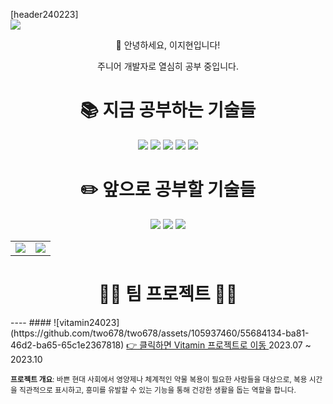 [header240223]  
<img src="https://capsule-render.vercel.app/api?type=waving&color=FFFF99&height=200&section=header&text=two678&fontSize=90" />

<div align="center">
  <p>👋 안녕하세요, 이지현입니다!</p>
  <p>주니어 개발자로 열심히 공부 중입니다.</p>
</div>

<div align="center"><h1>📚 지금 공부하는 기술들</h1></div>
<div align="center">
  <img src="https://img.shields.io/badge/html5-E34F26?style=for-the-badge&logo=html5&logoColor=white">
  <img src="https://img.shields.io/badge/css-1572B6?style=for-the-badge&logo=css3&logoColor=white">
  <img src="https://img.shields.io/badge/javascript-F7DF1E?style=for-the-badge&logo=javascript&logoColor=black">
  <img src="https://img.shields.io/badge/react-61DAFB?style=for-the-badge&logo=react&logoColor=black">
  <img src="https://img.shields.io/badge/node.js-339933?style=for-the-badge&logo=Node.js&logoColor=white">
</div>

<div align="center"><h1>✏️ 앞으로 공부할 기술들</h1></div>
<div align="center">
  <img src="https://img.shields.io/badge/Redux-593D88?style=for-the-badge&logo=redux&logoColor=white">
  <img src="https://img.shields.io/badge/Next.js-000?logo=nextdotjs&logoColor=fff&style=for-the-badge">
  <img src="https://img.shields.io/badge/Vue.js-35495E?style=for-the-badge&logo=vue.js&logoColor=4FC08D">
</div>

<table>
  <tr>
    <td valign="top"><img src="https://github-readme-stats.vercel.app/api?username=two678&show_icons=true&theme=tokyonight"/></td>
    <td valign="top"><img src="https://github-readme-stats.vercel.app/api/top-langs/?username=two678&layout=compact&theme=dracula"/></td>
  </tr>
</table>

<div align="center">
  <h1>🏃‍♀️ 팀 프로젝트 🏃‍♀️</h1>
</div>
----
####  
![vitamin24023](https://github.com/two678/two678/assets/105937460/55684134-ba81-46d2-ba65-65c1e2367818)  
<a href="https://github.com/PJ-TEAM-Vitamin">
👉 클릭하면 Vitamin 프로젝트로 이동
</a>  
2023.07 ~ 2023.10  

<small>**프로젝트 개요**: 바쁜 현대 사회에서 영양제나 체계적인 약물 복용이 필요한 사람들을 대상으로, 복용 시간을 직관적으로 표시하고, 흥미를 유발할 수 있는 기능을 통해 건강한 생활을 돕는 역할을 합니다.</small>

